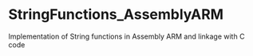 # StringFunctions_AssemblyARM
Implementation of String functions in Assembly ARM and linkage with C code
